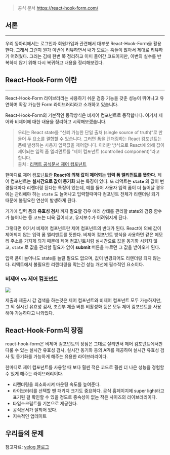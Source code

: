 
>  공식 문서
>  https://react-hook-form.com/


## 서론
---

우리 동아리에서는 로그인과 회원가입과 관련해서 대부분 React-Hook-Form을 활용한다. 그래서 그런지 뭔가 이번에 리뷰하면서 내가 모르는 훅들이 많아서 제대로 리뷰하기 어려웠다. 그러는 김에 한번 쭉 정리하고 이미 들어간 코드이지만, 이번의 실수를 반복하지 않기 위해 다시 복귀하고 내용을 정리해보겠다.


## React-Hook-Form 이란
---
React-Hook-Form 라이브러리는 사용하기 쉬운 검증 기능을 갖춘 성능이 뛰어나고 유연하며 확장 가능한 Form 라이브러리라고 소개하고 있습니다. 

React-Hook-Form의 기본적인 동작방식은 비제어 컴포넌트로 동작합니다. 여기서 제어와 비제어에 대한 내용을 정리하고 시작해보겠습니다.

>우리는 React state를 “신뢰 가능한 단일 출처 (single source of truth)“로 만들어 두 요소를 결합할 수 있습니다. 그러면 폼을 렌더링하는 React 컴포넌트는 폼에 발생하는 사용자 입력값을 제어합니다. 이러한 방식으로 React에 의해 값이 제어되는 입력 폼 엘리먼트를 “제어 컴포넌트 (controlled component)“라고 합니다.  
  출처 : [리액트 공식문서 제어 컴포넌트](https://ko.reactjs.org/docs/forms.html#controlled-components)

한마디로 제어 컴포넌트란 **React에 의해 값이 제어되는 입력 폼 엘리먼트를 뜻한다**.
제어 컴포넌트는 **실시간으로 값이 동기화** 되는 특징이 있다. 또 리액트는 **`state`** 의 값이 변경될때마다 리렌더링 된다는 특징이 있는데, 예를 들어 사용자 입력 폼이 더 늘어날 경우에는 관리해야 하는 `state` 도 늘어나고 입력할때마다 컴포넌트 전체가 리렌더링 되기 때문에 불필요한 연산이 발생하게 된다.

거기에 입력 폼의 **유효성 검사** 까지 필요할 경우 에러 상태를 관리할 state와 검증 함수가 늘어나는 등 코드는 더욱 길어지고, 유지보수가 어려워지게 된다.

그렇다면 여기서 비제어 컴포넌트란 제어 컴포넌트의 반대가 된다. React에 의해 값이 제어되지 않는 입력 폼 엘리멘트를 뜻한다.
비제어 컴포넌트 방식을 사용하면 같은 메모리 주소를 가지게 되기 때문에 제어 컴포넌트처럼 실시간으로 값을 동기화 시키지 않고, `state` 로 값을 관리할 필요가 없이 **submit** 버튼을 누르면 그 값을 받아오게 된다.

입력 폼이 늘어나도 state를 늘릴 필요도 없으며, 값이 변경되어도 리렌더링 되지 않는다. 리액트에서 불필요한 리렌더링을 막는건 성능 개선에 필수적인 요소이다.

### 비제어 vs 제어 컴포넌트

![](https://i.imgur.com/BRZwCOr.png)

제출과 제출시 값 검색을 하는것은 제어 컴포넌트와 비제어 컴포넌트 모두 가능하지만, 그 외 실시간 유효성 검사, 조건부 제출 버튼 비활성화 등은 모두 제어 컴포넌트를 사용해야 가능하다고 나와있다.


## React-Hook-Form의 장점
react-hook-form은 비제어 컴포넌트의 장점은 그대로 살리면서 제어 컴포넌트에서만 다룰 수 있는 실시간 유효성 검사, 실시간 동기화 등의 API를 제공하여 실시간 유효성 검사 및 동기화를 가능하게 해주는 유용한 라이브러리이다. 

한마디로 제어 컴포넌트를 사용할 때 보다 훨씬 적은 코드로 훨씬 더 나은 성능을 경험할 수 있게 해주는 라이브러리이다.

- 리렌더링을 최소화시켜 마운팅 속도를 높여준다.
- 라이브러리를 선택할 땐 패키지 크기도 중요하다. 공식 홈페이지에 super light라고 표기된 걸 확인할 수 있을 정도로 종속성이 없는 작은 사이즈의 라이브러리이다.
- 타입스크립트를 기본으로 제공한다.
- 공식문서가 잘되어 있다.
- 지속적인 업데이트

## 우리들의 문제 




참고자료: [velog 블로그](https://velog.io/@jellyjw/React-hook-form-%EC%99%9C-%EC%93%B8%EA%B9%8C-%EC%84%B8%EA%B0%9C%EC%9D%98-%ED%94%84%EB%A1%9C%EC%A0%9D%ED%8A%B8-%EC%A0%81%EC%9A%A9%EA%B8%B0)